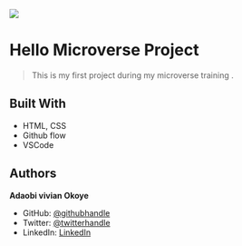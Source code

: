 ![](https://img.shields.io/badge/Microverse-blueviolet)

# Hello Microverse Project

> This is my first project during my microverse training .
## Built With

- HTML, CSS
- Github flow
- VSCode

## Authors

**Adaobi vivian Okoye**

- GitHub: [@githubhandle](https://github.com/Adanzeakonobi)
- Twitter: [@twitterhandle](https://twitter.com/AdaEbubeMmuta)
- LinkedIn: [LinkedIn](https://www.linkedin.com/OkoyeAdaobiVivian)
